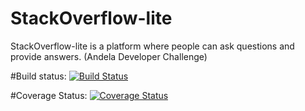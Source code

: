# StackOverflow-lite
StackOverflow-lite is a platform where people can ask questions and provide answers. (Andela Developer Challenge)

#Build status: 
[![Build Status](https://travis-ci.com/TheoOkafor/StackOverflow-lite.svg?branch=get-questions)](https://travis-ci.com/TheoOkafor/StackOverflow-lite?branch=get-questions)

#Coverage Status:
[![Coverage Status](https://coveralls.io/repos/github/TheoOkafor/StackOverflow-lite/badge.svg?branch=get-questions)](https://coveralls.io/github/TheoOkafor/StackOverflow-lite?branch=get-questions)